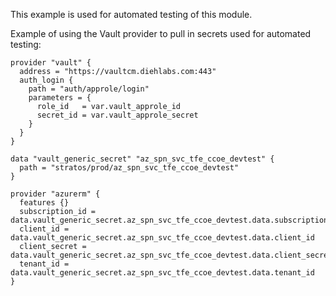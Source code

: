 This example is used for automated testing of this module.

Example of using the Vault provider to pull in secrets used for automated testing:
```hcl
provider "vault" {
  address = "https://vaultcm.diehlabs.com:443"
  auth_login {
    path = "auth/approle/login"
    parameters = {
      role_id   = var.vault_approle_id
      secret_id = var.vault_approle_secret
    }
  }
}

data "vault_generic_secret" "az_spn_svc_tfe_ccoe_devtest" {
  path = "stratos/prod/az_spn_svc_tfe_ccoe_devtest"
}

provider "azurerm" {
  features {}
  subscription_id = data.vault_generic_secret.az_spn_svc_tfe_ccoe_devtest.data.subscription_id
  client_id = data.vault_generic_secret.az_spn_svc_tfe_ccoe_devtest.data.client_id
  client_secret = data.vault_generic_secret.az_spn_svc_tfe_ccoe_devtest.data.client_secret
  tenant_id = data.vault_generic_secret.az_spn_svc_tfe_ccoe_devtest.data.tenant_id
}
```
